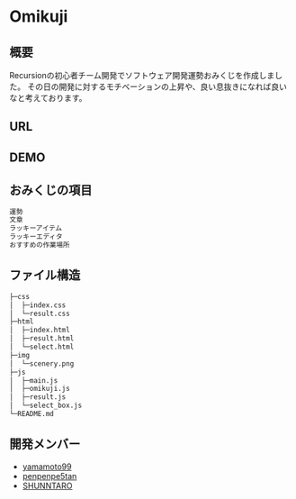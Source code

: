 # Omikuji
## 概要
Recursionの初心者チーム開発でソフトウェア開発運勢おみくじを作成しました。
その日の開発に対するモチベーションの上昇や、良い息抜きになれば良いなと考えております。

## URL

## DEMO

## おみくじの項目

```bash
運勢
文章
ラッキーアイテム
ラッキーエディタ
おすすめの作業場所
```

## ファイル構造

```bash
├─css
│  ├─index.css 
│  └─result.css
├─html
│  ├─index.html
│  ├─result.html
│  └─select.html
├─img
│  └─scenery.png
├─js
│  ├─main.js
│  ├─omikuji.js
│  ├─result.js
│  └─select_box.js
└─README.md
```

## 開発メンバー
- [yamamoto99](https://github.com/yamamoto99)
- [penpenpe5tan](https://github.com/penpenpe5tan)
- [SHUNNTARO](https://github.com/SHUNNTARO)
